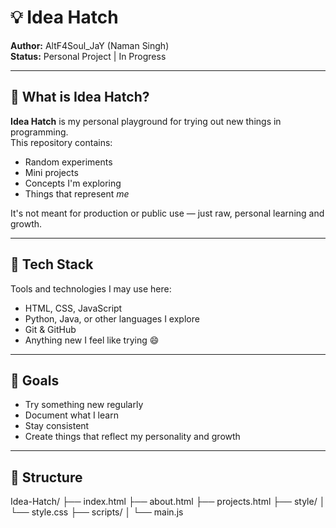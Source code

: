 # 💡 Idea Hatch

**Author:** AltF4Soul_JaY (Naman Singh)  
**Status:** Personal Project | In Progress

---

## 🧠 What is Idea Hatch?

**Idea Hatch** is my personal playground for trying out new things in programming.  
This repository contains:
- Random experiments
- Mini projects
- Concepts I'm exploring
- Things that represent *me*

It's not meant for production or public use — just raw, personal learning and growth.

---

## 🧰 Tech Stack

Tools and technologies I may use here:
- HTML, CSS, JavaScript
- Python, Java, or other languages I explore
- Git & GitHub
- Anything new I feel like trying 😄

---

## 🎯 Goals

- Try something new regularly
- Document what I learn
- Stay consistent
- Create things that reflect my personality and growth

---

## 📁 Structure

Idea-Hatch/
├── index.html
├── about.html
├── projects.html
├── style/
│   └── style.css
├── scripts/
│   └── main.js